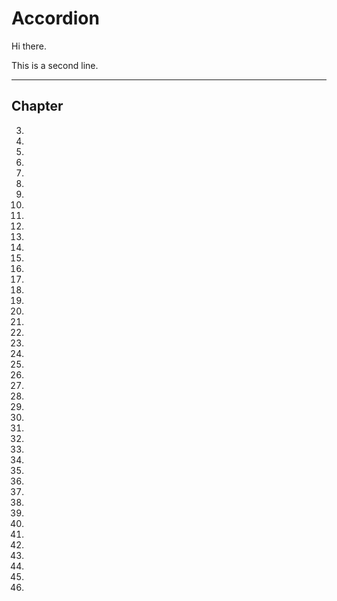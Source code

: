 # Accordion

Hi there.

This is a second line.

---

## Chapter

<wa-button></wa-button>

3.
4.

3.
4.

3.
4.

3.
4.

3.
4.

3.
4.

3.
4.

3.
4.

3.
4.

3.
4.

3.
4.

3.
4.

3.
4.

3.
4.

3.
4.

3.
4.

3.
4.

3.
4.

3.
4.

3.
4.

3.
4.

3.
4.